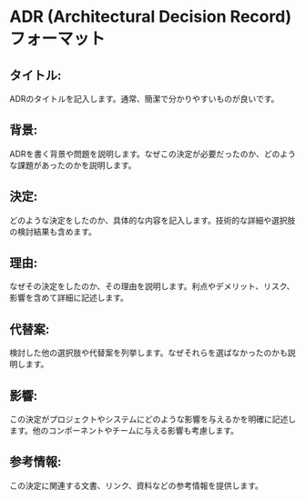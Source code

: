 # ADR (Architectural Decision Record) フォーマット

## タイトル:

ADRのタイトルを記入します。通常、簡潔で分かりやすいものが良いです。

## 背景:

ADRを書く背景や問題を説明します。なぜこの決定が必要だったのか、どのような課題があったのかを説明します。

## 決定:

どのような決定をしたのか、具体的な内容を記入します。技術的な詳細や選択肢の検討結果も含めます。

## 理由:

なぜその決定をしたのか、その理由を説明します。利点やデメリット、リスク、影響を含めて詳細に記述します。

## 代替案:

検討した他の選択肢や代替案を列挙します。なぜそれらを選ばなかったのかも説明します。

## 影響:

この決定がプロジェクトやシステムにどのような影響を与えるかを明確に記述します。他のコンポーネントやチームに与える影響も考慮します。

## 参考情報:

この決定に関連する文書、リンク、資料などの参考情報を提供します。
